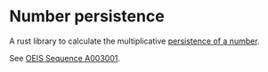 # Number persistence

A rust library to calculate the multiplicative [persistence of a number][].

See [OEIS Sequence A003001][].

[OEIS Sequence A003001]: https://oeis.org/A003001
[persistence of a number]: https://en.wikipedia.org/wiki/Persistence_of_a_number

